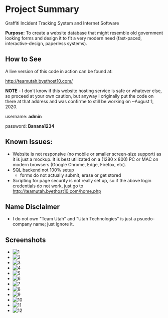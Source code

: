 # Project Summary
Graffiti Incident Tracking System and Internet Software

**Purpose:**
To create a website database that might resemble old government looking forms and design it to fit a very modern need (fast-paced, interactive-design, paperless systems).

## How to See
A live version of this code in action can be found at: 

http://teamutah.byethost10.com/ 

**NOTE** - I don't know if this website hosting service is safe or whatever else, so proceed at your own caution, but anyway I originally put the code on there at that address and was confirme to still be working on ~August 1, 2020.

username: **admin**

password: **Banana1234**

## Known Issues:
- Website is not responsive (no mobile or smaller screen-size support) as it is just a mockup. It is best utilizated on a (1280 x 800) PC or MAC on modern browsers (Google Chrome, Edge, Firefox, etc).
- SQL backend not 100% setup
  - forms do not actually submit, erase or get stored
- Scripting for page security is not really set up, so if the above login credentials do not work, just go to http://teamutah.byethost10.com/home.php

## Name Disclaimer
- I do not own "Team Utah" and "Utah Technologies" is just a psuedo-company name; just ignore it.

## Screenshots
- ![1](https://i.imgur.com/q2KSJQX.png)
- ![2](https://i.imgur.com/k3zmXgy.png)
- ![3](https://i.imgur.com/fFAaXqT.png)
- ![4](https://i.imgur.com/q7zUtmm.png)
- ![5](https://i.imgur.com/uXw5VdN.png)
- ![6](https://i.imgur.com/FC6n7x1.png)
- ![7](https://i.imgur.com/maaeuiA.png)
- ![8](https://i.imgur.com/b5DD7Fl.png)
- ![9](https://i.imgur.com/DFVkyql.png)
- ![10](https://i.imgur.com/dLdV3jo.png)
- ![11](https://i.imgur.com/ucCawes.png)
- ![12](https://i.imgur.com/glSNqtA.png)
